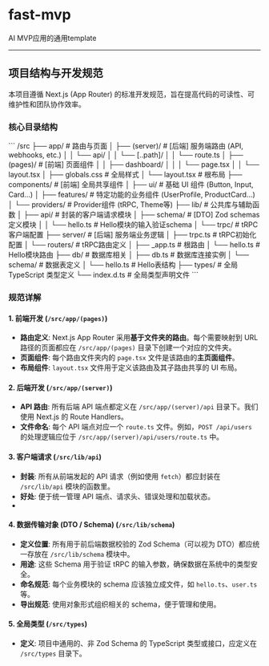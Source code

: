 # fast-mvp

AI MVP应用的通用template

---

## 项目结构与开发规范

本项目遵循 Next.js (App Router) 的标准开发规范，旨在提高代码的可读性、可维护性和团队协作效率。

### 核心目录结构

\`\`\`
/src
├── app/ # 路由与页面
│ ├── (server)/ # [后端] 服务端路由 (API, webhooks, etc.)
│ │ └── api/
│ │ └── [..path]/
│ │ └── route.ts
│ ├── (pages)/ # [前端] 页面组件
│ │ ├── dashboard/
│ │ │ └── page.tsx
│ │ └── layout.tsx
│ ├── globals.css # 全局样式
│ └── layout.tsx # 根布局
├── components/ # [前端] 全局共享组件
│ ├── ui/ # 基础 UI 组件 (Button, Input, Card...)
│ ├── features/ # 特定功能的业务组件 (UserProfile, ProductCard...)
│ └── providers/ # Provider组件 (tRPC, Theme等)
├── lib/ # 公共库与辅助函数
│ ├── api/ # 封装的客户端请求模块
│ ├── schema/ # [DTO] Zod schemas 定义模块
│ │ └── hello.ts # Hello模块的输入验证schema
│ └── trpc/ # tRPC客户端配置
├── server/ # [后端] 服务端业务逻辑
│ ├── trpc.ts # tRPC初始化配置
│ └── routers/ # tRPC路由定义
│     ├── _app.ts # 根路由
│     └── hello.ts # Hello模块路由
├── db/ # 数据库相关
│ ├── db.ts # 数据库连接实例
│ └── schema/ # 数据表定义
│     └── hello.ts # Hello表结构
├── types/ # 全局 TypeScript 类型定义
└── index.d.ts # 全局类型声明文件
\`\`\`

### 规范详解

#### 1. 前端开发 (`/src/app/(pages)`)

- **路由定义**: Next.js App Router 采用**基于文件夹的路由**。每个需要映射到 URL 路径的页面都应在 `/src/app/(pages)` 目录下创建一个对应的文件夹。
- **页面组件**: 每个路由文件夹内的 `page.tsx` 文件是该路由的**主页面组件**。
- **布局组件**: `layout.tsx` 文件用于定义该路由及其子路由共享的 UI 布局。

#### 2. 后端开发 (`/src/app/(server)`)

- **API 路由**: 所有后端 API 端点都定义在 `/src/app/(server)/api` 目录下。我们使用 Next.js 的 Route Handlers。
- **文件命名**: 每个 API 端点对应一个 `route.ts` 文件。例如，`POST /api/users` 的处理逻辑应位于 `/src/app/(server)/api/users/route.ts` 中。

#### 3. 客户端请求 (`/src/lib/api`)

- **封装**: 所有从前端发起的 API 请求（例如使用 `fetch`）都应封装在 `/src/lib/api` 模块的函数里。
- **好处**: 便于统一管理 API 端点、请求头、错误处理和加载状态。
-

#### 4. 数据传输对象 (DTO / Schema) (`/src/lib/schema`)

- **定义位置**: 所有用于前后端数据校验的 Zod Schema（可以视为 DTO）都应统一存放在 `/src/lib/schema` 模块中。
- **用途**: 这些 Schema 用于验证 tRPC 的输入参数，确保数据在系统中的类型安全。
- **命名规范**: 每个业务模块的 schema 应该独立成文件，如 `hello.ts`、`user.ts` 等。
- **导出规范**: 使用对象形式组织相关的 schema，便于管理和使用。

#### 5. 全局类型 (`/src/types`)

- **定义**: 项目中通用的、非 Zod Schema 的 TypeScript 类型或接口，应定义在 `/src/types` 目录下。
